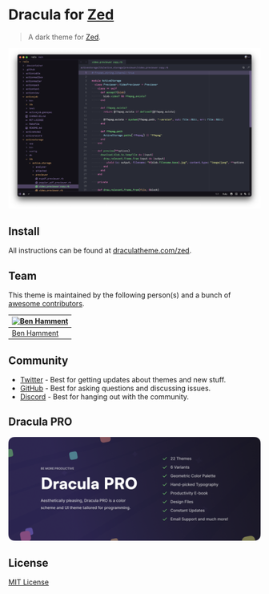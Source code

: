 # Dracula for [Zed](https://zed.dev)

> A dark theme for [Zed](https://zed.dev).

![Screenshot](./screenshot.png)

## Install

All instructions can be found at [draculatheme.com/zed](https://draculatheme.com/zed).

## Team

This theme is maintained by the following person(s) and a bunch of [awesome contributors](https://github.com/dracula/zed/graphs/contributors).

| [![Ben Hamment](https://github.com/Otterpocket.png?size=100)](https://github.com/Otterpocket) |
| --------------------------------------------------------------------------------------------- |
| [Ben Hamment](https://github.com/Otterpocket)                                                 |

## Community

- [Twitter](https://twitter.com/draculatheme) - Best for getting updates about themes and new stuff.
- [GitHub](https://github.com/dracula/dracula-theme/discussions) - Best for asking questions and discussing issues.
- [Discord](https://draculatheme.com/discord-invite) - Best for hanging out with the community.

 ## Dracula PRO

[![Dracula PRO](./.github/dracula-pro.png)]([https://gumroad.com/a/658543635/tPfIDt])

## License

[MIT License](./LICENSE)
